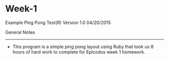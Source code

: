 # Week-1
Example Ping Pong Test(R) Version 1.0 04/20/2015

General Notes
_____________


- This program is a simple ping pong layout using Ruby that took us 8 hours of hard work to complete for Epicodus week 1 homework.

